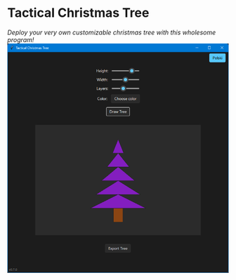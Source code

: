 # Tactical Christmas Tree
*Deploy your very own customizable christmas tree with this wholesome program!*
![img_2.png](img_2.png)